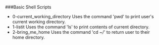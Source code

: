 ###Basic Shell Scripts
- 0-current_working_directory
	Uses the command 'pwd' to print user's current working directory.
- 1-listit
	Uses the command 'ls' to print contents of current directory.
- 2-bring_me_home
	Uses the command 'cd ~/' to return user to their home directory.
